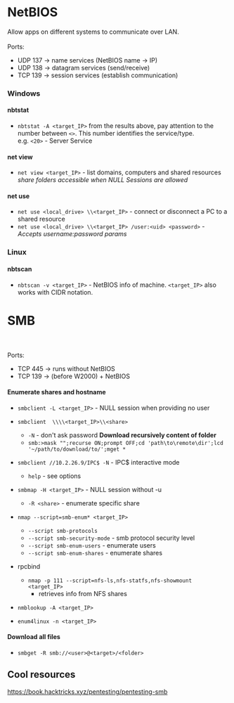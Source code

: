# NetBIOS
Allow apps on different systems to communicate over LAN.
<br><br>Ports:
- UDP 137 -> name services (NetBIOS name -> IP)
- UDP 138 -> datagram services (send/receive)
- TCP 139 -> session services (establish communication)

### Windows
#### nbtstat
* `nbtstat -A <target_IP>`
from the results above, pay attention to the number between `<>`. This number identifies the service/type.</br>
e.g. `<20>` - Server Service

#### net view
* `net view <target_IP>` - list domains, computers and shared resources<br>
	_share folders accessible when NULL Sessions are allowed_

#### net use
* `net use <local_drive> \\<target_IP>` - connect or disconnect a PC to a shared resource<br>
* `net use <local_drive> \\<target_IP> /user:<uid> <password>` - _Accepts username:password params_

### Linux
#### nbtscan
* `nbtscan -v <target_IP>` - NetBIOS info of machine. `<target_IP>` also works with CIDR notation.

# SMB
<br><br>Ports:
- TCP 445 -> runs without NetBIOS
- TCP 139 -> (before W2000) + NetBIOS
#### Enumerate shares and hostname
* `smbclient -L <target_IP>` - NULL session when providing no user
* `smbclient  \\\\<target_IP>\\<share>`
	* `-N` - don't ask password
__Download recursively content of folder__
	* `smb:>mask "";recurse ON;prompt OFF;cd 'path\to\remote\dir';lcd '~/path/to/download/to/';mget *`
* `smbclient //10.2.26.9/IPC$ -N` - IPC$ interactive mode
	* `help` - see options


* `smbmap -H <target_IP>` - NULL session without -u
	* `-R <share>` - enumerate specific share


* `nmap --script=smb-enum* <target_IP>`
	* `--script smb-protocols`
	* `--script smb-security-mode` - smb protocol security level
	* `--script smb-enum-users` - enumerate users
	* `--script smb-enum-shares` - enumerate shares


* rpcbind
	* `nmap -p 111 --script=nfs-ls,nfs-statfs,nfs-showmount <target_IP>`
		* retrieves info from NFS shares
 

* `nmblookup -A <target_IP>`

	
* `enum4linux -n <target_IP>`

#### Download all files
* `smbget -R smb://<user>@<target>/<folder>`

## Cool resources
https://book.hacktricks.xyz/pentesting/pentesting-smb
